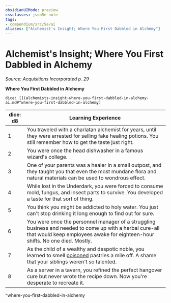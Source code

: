 ```yaml
---
obsidianUIMode: preview
cssclasses: json5e-note
tags:
- compendium/src/5e/ai
aliases: ["Alchemist's Insight; Where You First Dabbled in Alchemy"]
---
```

# Alchemist's Insight; Where You First Dabbled in Alchemy
*Source: Acquisitions Incorporated p. 29* 

**Where You First Dabbled in Alchemy**

`dice: [](alchemists-insight-where-you-first-dabbled-in-alchemy-ai.md#^where-you-first-dabbled-in-alchemy)`

| dice: d8 | Learning Experience |
|----------|---------------------|
| 1 | You traveled with a charlatan alchemist for years, until they were arrested for selling fake healing potions. You still remember how to get the taste just right. |
| 2 | You were once the head dishwasher in a famous wizard's college. |
| 3 | One of your parents was a healer in a small outpost, and they taught you that even the most mundane flora and natural materials can be used to wondrous effect. |
| 4 | While lost in the Underdark, you were forced to consume mold, fungus, and insect parts to survive. You developed a taste for that sort of thing. |
| 5 | You think you might be addicted to holy water. You just can't stop drinking it long enough to find out for sure. |
| 6 | You were once the personnel manager of a struggling business and needed to come up with a herbal cure-all that would keep employees awake for eighteen-hour shifts. No one died. Mostly. |
| 7 | As the child of a wealthy and despotic noble, you learned to smell [poisoned](Mechanics/Rules/conditions.md#Poisoned) pastries a mile off. A shame that your siblings weren't so talented. |
| 8 | As a server in a tavern, you refined the perfect hangover cure but never wrote the recipe down. Now you're desperate to recreate it. |
^where-you-first-dabbled-in-alchemy
